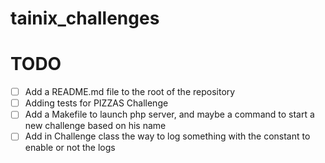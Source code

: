 # tainix_challenges

# TODO
 - [ ] Add a README.md file to the root of the repository
 - [ ] Adding tests for PIZZAS Challenge
 - [ ] Add a Makefile to launch php server, and maybe a command to start a new challenge based on his name
 - [ ] Add in Challenge class the way to log something with the constant to enable or not the logs